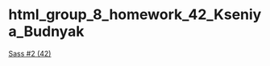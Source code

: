 # html_group_8_homework_42_Kseniya_Budnyak
<a href="https://kseniyabk.github.io/html_group_8_homework_42_Kseniya_Budnyak/">Sass #2 (42)</a>
